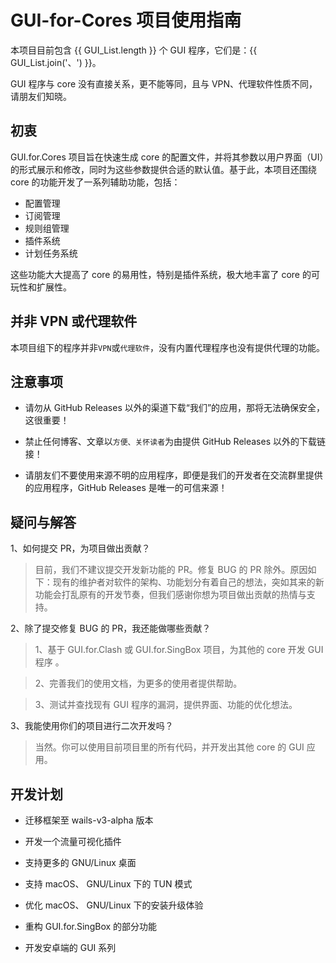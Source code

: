 <script setup>
import CheckBox from '/components/CheckBox'

const GUI_List = [
    'GUI.for.Clash',
    'GUI.for.SingBox'
]
</script>

# GUI-for-Cores 项目使用指南

本项目目前包含 {{ GUI_List.length }} 个 GUI 程序，它们是：{{ GUI_List.join('、') }}。

GUI 程序与 core 没有直接关系，更不能等同，且与 VPN、代理软件性质不同，请朋友们知晓。

## 初衷

GUI.for.Cores 项目旨在快速生成 core 的配置文件，并将其参数以用户界面（UI）的形式展示和修改，同时为这些参数提供合适的默认值。基于此，本项目还围绕 core 的功能开发了一系列辅助功能，包括：

- 配置管理
- 订阅管理
- 规则组管理
- 插件系统
- 计划任务系统

这些功能大大提高了 core 的易用性，特别是插件系统，极大地丰富了 core 的可玩性和扩展性。

## 并非 VPN 或代理软件

本项目组下的程序并非`VPN`或`代理软件`，没有内置代理程序也没有提供代理的功能。

## 注意事项

- 请勿从 GitHub Releases 以外的渠道下载“我们”的应用，那将无法确保安全，这很重要！

- 禁止任何博客、文章以`方便、关怀读者`为由提供 GitHub Releases 以外的下载链接！

- 请朋友们不要使用来源不明的应用程序，即便是我们的开发者在交流群里提供的应用程序，GitHub Releases 是唯一的可信来源！

## 疑问与解答

1、如何提交 PR，为项目做出贡献？

> 目前，我们不建议提交开发新功能的 PR。修复 BUG 的 PR 除外。原因如下：现有的维护者对软件的架构、功能划分有着自己的想法，突如其来的新功能会打乱原有的开发节奏，但我们感谢你想为项目做出贡献的热情与支持。

2、除了提交修复 BUG 的 PR，我还能做哪些贡献？

> 1、基于 GUI.for.Clash 或 GUI.for.SingBox 项目，为其他的 core 开发 GUI 程序 。

> 2、完善我们的使用文档，为更多的使用者提供帮助。

> 3、测试并查找现有 GUI 程序的漏洞，提供界面、功能的优化想法。

3、我能使用你们的项目进行二次开发吗？

> 当然。你可以使用目前项目里的所有代码，并开发出其他 core 的 GUI 应用。

## 开发计划

- <CheckBox /> 迁移框架至 wails-v3-alpha 版本

- <CheckBox /> 开发一个流量可视化插件

- <CheckBox /> 支持更多的 GNU/Linux 桌面

- <CheckBox checked /> 支持 macOS、 GNU/Linux 下的 TUN 模式

- <CheckBox /> 优化 macOS、 GNU/Linux 下的安装升级体验

- <CheckBox /> 重构 GUI.for.SingBox 的部分功能

- <CheckBox /> 开发安卓端的 GUI 系列
